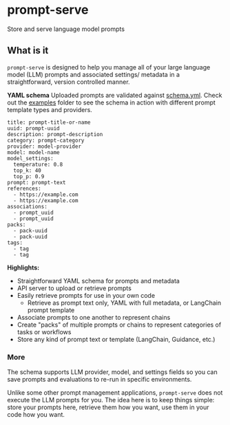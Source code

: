 # prompt-serve
Store and serve language model prompts

## What is it
`prompt-serve` is designed to help you manage all of your large language model (LLM) prompts and associated settings/ metadata in a straightforward, version controlled manner. 

**YAML schema**
Uploaded prompts are validated against [schema.yml](schema.yml). Check out the [examples](examples/) folder to see the schema in action with different prompt template types and providers.

```
title: prompt-title-or-name
uuid: prompt-uuid
description: prompt-description
category: prompt-category
provider: model-provider
model: model-name
model_settings:
  temperature: 0.8
  top_k: 40
  top_p: 0.9
prompt: prompt-text
references:
  - https://example.com
  - https://example.com
associations:
  - prompt_uuid
  - prompt_uuid
packs:
  - pack-uuid
  - pack-uuid
tags:
  - tag
  - tag
```

**Highlights:**
* Straightforward YAML schema for prompts and metadata
* API server to upload or retrieve prompts
* Easily retrieve prompts for use in your own code
  * Retrieve as prompt text only, YAML with full metadata, or LangChain prompt template  
* Associate prompts to one another to represent chains
* Create "packs" of multiple prompts or chains to represent categories of tasks or workflows
* Store any kind of prompt text or template (LangChain, Guidance, etc.)

### More
The schema supports LLM provider, model, and settings fields so you can save prompts and evaluations to re-run in specific environments.

Unlike some other prompt management applications, `prompt-serve` does not execute the LLM prompts for you. The idea here is to keep things simple: store your prompts here, retrieve them how you want, use them in your code how you want.



